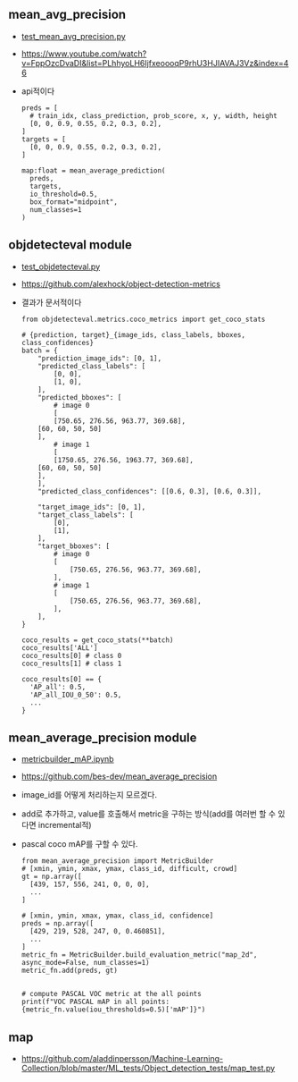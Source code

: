 ## mean_avg_precision
- [test_mean_avg_precision.py](test_mean_avg_precision.py)
- https://www.youtube.com/watch?v=FppOzcDvaDI&list=PLhhyoLH6IjfxeoooqP9rhU3HJIAVAJ3Vz&index=46
- api적이다

    ```
    preds = [
      # train_idx, class_prediction, prob_score, x, y, width, height 
      [0, 0, 0.9, 0.55, 0.2, 0.3, 0.2],
    ]
    targets = [
      [0, 0, 0.9, 0.55, 0.2, 0.3, 0.2],
    ]

    map:float = mean_average_prediction(
      preds, 
      targets, 
      io_threshold=0.5, 
      box_format="midpoint", 
      num_classes=1
    )
    ```

    
## objdetecteval module 
- [test_objdetecteval.py](test_objdetecteval.py)
- https://github.com/alexhock/object-detection-metrics
- 결과가 문서적이다


    ```
    from objdetecteval.metrics.coco_metrics import get_coco_stats
    
    # {prediction, target}_{image_ids, class_labels, bboxes, class_confidences}
    batch = {
        "prediction_image_ids": [0, 1],
        "predicted_class_labels": [
            [0, 0],
            [1, 0],
        ],
        "predicted_bboxes": [
            # image 0
            [
	        [750.65, 276.56, 963.77, 369.68], 
		[60, 60, 50, 50]
	    ],
            # image 1
            [
	        [1750.65, 276.56, 1963.77, 369.68], 
		[60, 60, 50, 50]
	    ],
        ],	
        "predicted_class_confidences": [[0.6, 0.3], [0.6, 0.3]],

        "target_image_ids": [0, 1],
        "target_class_labels": [
            [0],
            [1],
        ],
        "target_bboxes": [
            # image 0
            [
                [750.65, 276.56, 963.77, 369.68],
            ],
            # image 1
            [
                [750.65, 276.56, 963.77, 369.68],
            ],
        ],
    }

    coco_results = get_coco_stats(**batch)
    coco_results['ALL']
    coco_results[0] # class 0
    coco_results[1] # class 1
    
    coco_results[0] == {
      'AP_all': 0.5,
      'AP_all_IOU_0_50': 0.5,
      ...
    }
    ```


## mean_average_precision module 
- [metricbuilder_mAP.ipynb](metricbuilder_mAP.ipynb)
- https://github.com/bes-dev/mean_average_precision
- image_id를 어떻게 처리하는지 모르겠다.
- add로 추가하고, value를 호출해서 metric을 구하는 방식(add를 여러번 할 수 있다면 incremental적)
- pascal coco mAP를 구할 수 있다.

    ```
    from mean_average_precision import MetricBuilder
    # [xmin, ymin, xmax, ymax, class_id, difficult, crowd]
    gt = np.array([
      [439, 157, 556, 241, 0, 0, 0],
      ...
    ]

    # [xmin, ymin, xmax, ymax, class_id, confidence]
    preds = np.array([
      [429, 219, 528, 247, 0, 0.460851],
      ...
    ]
    metric_fn = MetricBuilder.build_evaluation_metric("map_2d", async_mode=False, num_classes=1)
    metric_fn.add(preds, gt)


    # compute PASCAL VOC metric at the all points
    print(f"VOC PASCAL mAP in all points: {metric_fn.value(iou_thresholds=0.5)['mAP']}")
    ```

## map
- https://github.com/aladdinpersson/Machine-Learning-Collection/blob/master/ML_tests/Object_detection_tests/map_test.py

